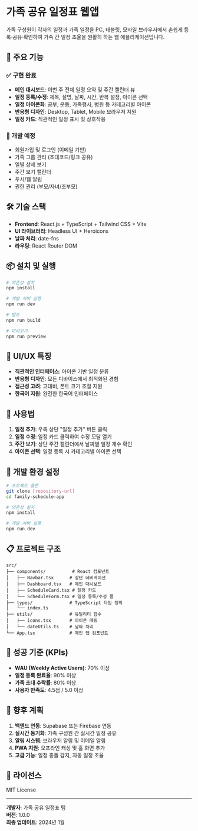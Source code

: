 # 가족 공유 일정표 웹앱

가족 구성원이 각자의 일정과 가족 일정을 PC, 태블릿, 모바일 브라우저에서 손쉽게 등록·공유·확인하여 가족 간 일정 조율을 원활히 하는 웹 애플리케이션입니다.

## 🚀 주요 기능

### ✅ 구현 완료
- **메인 대시보드**: 이번 주 전체 일정 요약 및 주간 캘린더 뷰
- **일정 등록/수정**: 제목, 설명, 날짜, 시간, 반복 설정, 아이콘 선택
- **일정 아이콘화**: 공부, 운동, 가족행사, 병원 등 카테고리별 아이콘
- **반응형 디자인**: Desktop, Tablet, Mobile 브라우저 지원
- **일정 카드**: 직관적인 일정 표시 및 상호작용

### 🔄 개발 예정
- 회원가입 및 로그인 (이메일 기반)
- 가족 그룹 관리 (초대코드/링크 공유)
- 일별 상세 보기
- 주간 보기 캘린더
- 푸시/웹 알림
- 권한 관리 (부모/자녀/조부모)

## 🛠 기술 스택

- **Frontend**: React.js + TypeScript + Tailwind CSS + Vite
- **UI 라이브러리**: Headless UI + Heroicons
- **날짜 처리**: date-fns
- **라우팅**: React Router DOM

## 📦 설치 및 실행

```bash
# 의존성 설치
npm install

# 개발 서버 실행
npm run dev

# 빌드
npm run build

# 미리보기
npm run preview
```

## 🎨 UI/UX 특징

- **직관적인 인터페이스**: 아이콘 기반 일정 분류
- **반응형 디자인**: 모든 디바이스에서 최적화된 경험
- **접근성 고려**: 고대비, 폰트 크기 조절 지원
- **한국어 지원**: 완전한 한국어 인터페이스

## 📱 사용법

1. **일정 추가**: 우측 상단 "일정 추가" 버튼 클릭
2. **일정 수정**: 일정 카드 클릭하여 수정 모달 열기
3. **주간 보기**: 상단 주간 캘린더에서 날짜별 일정 개수 확인
4. **아이콘 선택**: 일정 등록 시 카테고리별 아이콘 선택

## 🔧 개발 환경 설정

```bash
# 프로젝트 클론
git clone [repository-url]
cd family-schedule-app

# 의존성 설치
npm install

# 개발 서버 실행
npm run dev
```

## 📋 프로젝트 구조

```
src/
├── components/          # React 컴포넌트
│   ├── Navbar.tsx      # 상단 네비게이션
│   ├── Dashboard.tsx   # 메인 대시보드
│   ├── ScheduleCard.tsx # 일정 카드
│   └── ScheduleForm.tsx # 일정 등록/수정 폼
├── types/              # TypeScript 타입 정의
│   └── index.ts
├── utils/              # 유틸리티 함수
│   ├── icons.tsx       # 아이콘 매핑
│   └── dateUtils.ts    # 날짜 처리
└── App.tsx             # 메인 앱 컴포넌트
```

## 🎯 성공 기준 (KPIs)

- **WAU (Weekly Active Users)**: 70% 이상
- **일정 등록 완료율**: 90% 이상
- **가족 초대 수락률**: 80% 이상
- **사용자 만족도**: 4.5점 / 5.0 이상

## 🔮 향후 계획

1. **백엔드 연동**: Supabase 또는 Firebase 연동
2. **실시간 동기화**: 가족 구성원 간 실시간 일정 공유
3. **알림 시스템**: 브라우저 알림 및 이메일 알림
4. **PWA 지원**: 오프라인 캐싱 및 홈 화면 추가
5. **고급 기능**: 일정 충돌 감지, 자동 일정 조율

## 📄 라이선스

MIT License

---

**개발자**: 가족 공유 일정표 팀  
**버전**: 1.0.0  
**최종 업데이트**: 2024년 1월
